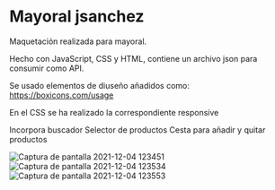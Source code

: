 # Mayoral jsanchez

Maquetación realizada para mayoral.

Hecho con JavaScript, CSS y HTML, contiene un archivo json para consumir como API.

Se usado elementos de diuseño añadidos como: 
https://boxicons.com/usage

En el CSS se ha realizado la correspondiente responsive

Incorpora buscador
Selector de productos
Cesta para añadir y quitar productos

![Captura de pantalla 2021-12-04 123451](https://user-images.githubusercontent.com/32551746/144709063-629aae2b-697b-4440-bf91-6c07341980da.png)
![Captura de pantalla 2021-12-04 123534](https://user-images.githubusercontent.com/32551746/144709064-da1540ee-97fe-4c7c-bc09-058c386f5ee7.png)
![Captura de pantalla 2021-12-04 123553](https://user-images.githubusercontent.com/32551746/144709065-0c2b526d-01d3-4c13-bb06-0b48b6635699.png)
